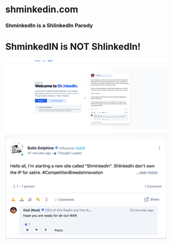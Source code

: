 # shminkedin.com
### ShminkedIn is a ShlinkedIn Parody

# ShminkedIN is NOT ShlinkedIn!
![](shminkedin.png)
![](bolle.png)
